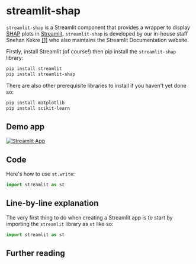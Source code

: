 # streamlit-shap

`streamlit-shap` is a Streamlit component that provides a wrapper to display [SHAP](https://github.com/slundberg/shap) plots in [Streamlit](https://streamlit.io/). `streamlit-shap` is developed by our in-house staff Snehan Kekre [[1]](https://github.com/snehankekre/streamlit-shap) who also maintains the Streamlit Documentation website.

Firstly, install Streamlit (of course!) then pip install the `streamlit-shap` library:
```bash
pip install streamlit
pip install streamlit-shap
```

There are also other prerequisite libraries to install if you haven't yet done so:
```bash
pip install matplotlib
pip install scikit-learn
```


## Demo app

[![Streamlit App](https://static.streamlit.io/badges/streamlit_badge_black_white.svg)](https://share.streamlit.io/dataprofessor/streamlit-shap/)

## Code
Here's how to use `st.write`:
```python
import streamlit as st


```

## Line-by-line explanation
The very first thing to do when creating a Streamlit app is to start by importing the `streamlit` library as `st` like so:
```python
import streamlit as st
```

## Further reading


